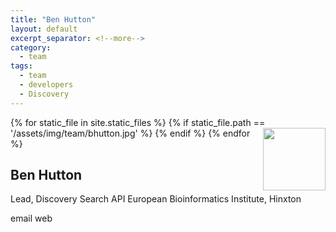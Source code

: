 ```yaml
---
title: "Ben Hutton"
layout: default
excerpt_separator: <!--more-->
category:
  - team
tags:
  - team
  - developers
  - Discovery
---
```


{% for static_file in site.static_files %}
  {% if static_file.path == '/assets/img/team/bhutton.jpg' %}
<img style="float: right; width: 100px;" src="{{ 'assets/img/team/bhutton.jpg' | relative_url}}" />
  {% endif %}
{% endfor %}

## Ben Hutton

Lead, Discovery Search API
European Bioinformatics Institute, Hinxton  

<!--more-->

email []()
web []()

